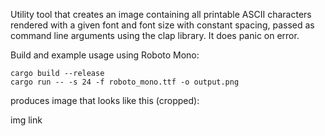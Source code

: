 Utility tool that creates an image containing all printable ASCII characters rendered with a given font and font size with constant spacing, passed as command line arguments using the clap library. It does panic on error.

Build and example usage using Roboto Mono:

```
cargo build --release
cargo run -- -s 24 -f roboto_mono.ttf -o output.png
```

produces image that looks like this (cropped):

img link